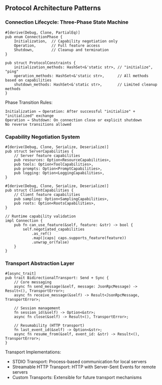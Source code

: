 ## Protocol Architecture Patterns

### Connection Lifecycle: Three-Phase State Machine

```rust,ignore
#[derive(Debug, Clone, PartialEq)]
pub enum ConnectionPhase {
    Initialization,  // Capability negotiation only
    Operation,       // Full feature access
    Shutdown,        // Cleanup and termination
}

pub struct ProtocolConstraints {
    initialization_methods: HashSet<&'static str>, // "initialize", "ping"
    operation_methods: HashSet<&'static str>,      // All methods based on capabilities
    shutdown_methods: HashSet<&'static str>,       // Limited cleanup methods
}
```

Phase Transition Rules:

```
Initialization → Operation: After successful "initialize" + "initialized" exchange
Operation → Shutdown: On connection close or explicit shutdown
No reverse transitions allowed
```

### Capability Negotiation System

```rust,ignore
#[derive(Debug, Clone, Serialize, Deserialize)]
pub struct ServerCapabilities {
    // Server feature capabilities
    pub resources: Option<ResourceCapabilities>,
    pub tools: Option<ToolCapabilities>, 
    pub prompts: Option<PromptCapabilities>,
    pub logging: Option<LoggingCapabilities>,
}

#[derive(Debug, Clone, Serialize, Deserialize)]  
pub struct ClientCapabilities {
    // Client feature capabilities
    pub sampling: Option<SamplingCapabilities>,
    pub roots: Option<RootsCapabilities>,
}

// Runtime capability validation
impl Connection {
    pub fn can_use_feature(&self, feature: &str) -> bool {
        self.negotiated_capabilities
            .as_ref()
            .map(|caps| caps.supports_feature(feature))
            .unwrap_or(false)
    }
}
```

### Transport Abstraction Layer

```rust,ignore
#[async_trait]
pub trait BidirectionalTransport: Send + Sync {
    // Core messaging
    async fn send_message(&self, message: JsonRpcMessage) -> Result<(), TransportError>;
    async fn receive_message(&self) -> Result<JsonRpcMessage, TransportError>;
    
    // Session management  
    fn session_id(&self) -> Option<&str>;
    async fn close(&self) -> Result<(), TransportError>;
    
    // Resumability (HTTP transport)
    fn last_event_id(&self) -> Option<&str>;
    async fn resume_from(&self, event_id: &str) -> Result<(), TransportError>;
}
```

Transport Implementations:

- STDIO Transport: Process-based communication for local servers
- Streamable HTTP Transport: HTTP with Server-Sent Events for remote servers
- Custom Transports: Extensible for future transport mechanisms
